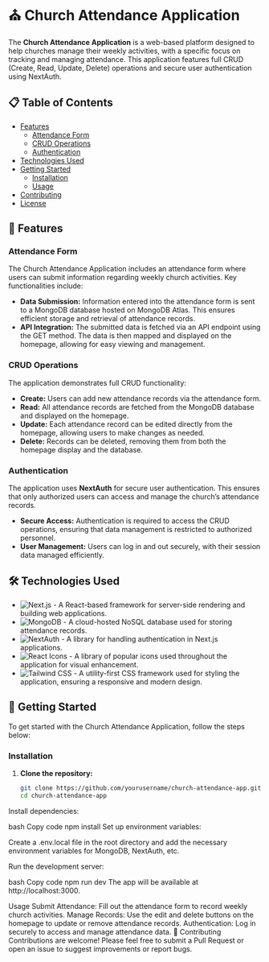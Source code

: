 # ⛪ Church Attendance Application

The **Church Attendance Application** is a web-based platform designed to help churches manage their weekly activities, with a specific focus on tracking and managing attendance. This application features full CRUD (Create, Read, Update, Delete) operations and secure user authentication using NextAuth.

## 📋 Table of Contents
- [Features](#features)
  - [Attendance Form](#attendance-form)
  - [CRUD Operations](#crud-operations)
  - [Authentication](#authentication)
- [Technologies Used](#technologies-used)
- [Getting Started](#getting-started)
  - [Installation](#installation)
  - [Usage](#usage)
- [Contributing](#contributing)
- [License](#license)

## 🌟 Features

### Attendance Form
The Church Attendance Application includes an attendance form where users can submit information regarding weekly church activities. Key functionalities include:

- **Data Submission:** Information entered into the attendance form is sent to a MongoDB database hosted on MongoDB Atlas. This ensures efficient storage and retrieval of attendance records.
- **API Integration:** The submitted data is fetched via an API endpoint using the GET method. The data is then mapped and displayed on the homepage, allowing for easy viewing and management.

### CRUD Operations
The application demonstrates full CRUD functionality:

- **Create:** Users can add new attendance records via the attendance form.
- **Read:** All attendance records are fetched from the MongoDB database and displayed on the homepage.
- **Update:** Each attendance record can be edited directly from the homepage, allowing users to make changes as needed.
- **Delete:** Records can be deleted, removing them from both the homepage display and the database.

### Authentication
The application uses **NextAuth** for secure user authentication. This ensures that only authorized users can access and manage the church’s attendance records.

- **Secure Access:** Authentication is required to access the CRUD operations, ensuring that data management is restricted to authorized personnel.
- **User Management:** Users can log in and out securely, with their session data managed efficiently.

## 🛠️ Technologies Used

- ![Next.js](https://img.shields.io/badge/Next.js-black?style=for-the-badge&logo=next.js&logoColor=white) - A React-based framework for server-side rendering and building web applications.
- ![MongoDB](https://img.shields.io/badge/MongoDB-%234ea94b.svg?style=for-the-badge&logo=mongodb&logoColor=white) - A cloud-hosted NoSQL database used for storing attendance records.
- ![NextAuth](https://img.shields.io/badge/NextAuth-%2320232a.svg?style=for-the-badge&logo=nextauth&logoColor=white) - A library for handling authentication in Next.js applications.
- ![React Icons](https://img.shields.io/badge/React_Icons-%2320232a.svg?style=for-the-badge&logo=react&logoColor=white) - A library of popular icons used throughout the application for visual enhancement.
- ![Tailwind CSS](https://img.shields.io/badge/Tailwind_CSS-%2338B2AC.svg?style=for-the-badge&logo=tailwind-css&logoColor=white) - A utility-first CSS framework used for styling the application, ensuring a responsive and modern design.

## 🚀 Getting Started

To get started with the Church Attendance Application, follow the steps below:

### Installation

1. **Clone the repository:**
   ```bash
   git clone https://github.com/yourusername/church-attendance-app.git
   cd church-attendance-app
Install dependencies:

bash
Copy code
npm install
Set up environment variables:

Create a .env.local file in the root directory and add the necessary environment variables for MongoDB, NextAuth, etc.

Run the development server:

bash
Copy code
npm run dev
The app will be available at http://localhost:3000.

Usage
Submit Attendance: Fill out the attendance form to record weekly church activities.
Manage Records: Use the edit and delete buttons on the homepage to update or remove attendance records.
Authentication: Log in securely to access and manage attendance data.
🤝 Contributing
Contributions are welcome! Please feel free to submit a Pull Request or open an issue to suggest improvements or report bugs.
